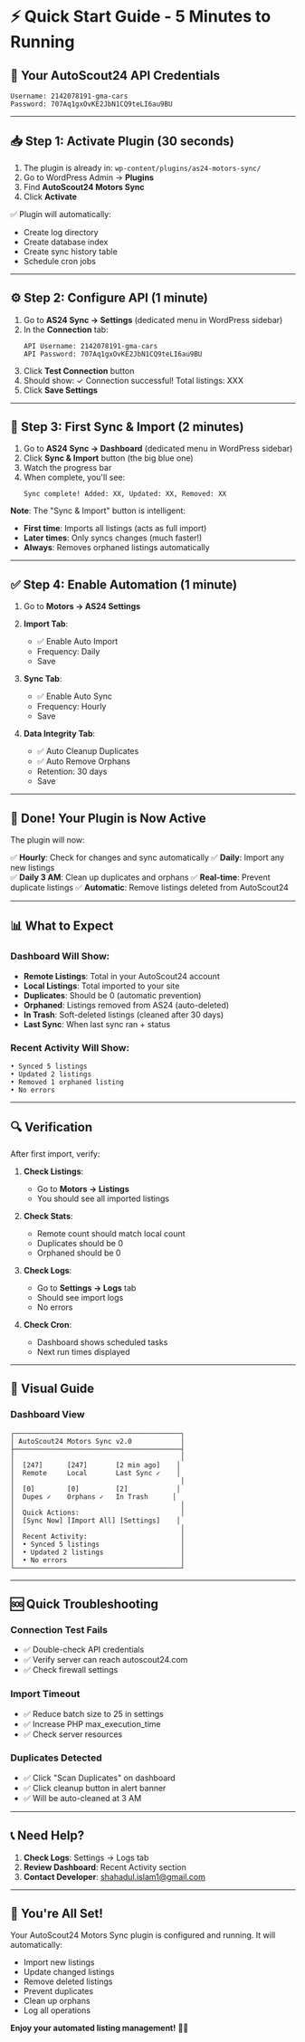# ⚡ Quick Start Guide - 5 Minutes to Running

## 🎯 Your AutoScout24 API Credentials

```
Username: 2142078191-gma-cars
Password: 707Aq1gxOvKE2JbN1CQ9teLI6au9BU
```

---

## 📥 Step 1: Activate Plugin (30 seconds)

1. The plugin is already in: `wp-content/plugins/as24-motors-sync/`
2. Go to WordPress Admin → **Plugins**
3. Find **AutoScout24 Motors Sync**
4. Click **Activate**

✅ Plugin will automatically:
- Create log directory
- Create database index
- Create sync history table
- Schedule cron jobs

---

## ⚙️ Step 2: Configure API (1 minute)

1. Go to **AS24 Sync → Settings** (dedicated menu in WordPress sidebar)
2. In the **Connection** tab:
   ```
   API Username: 2142078191-gma-cars
   API Password: 707Aq1gxOvKE2JbN1CQ9teLI6au9BU
   ```
3. Click **Test Connection** button
4. Should show: ✓ Connection successful! Total listings: XXX
5. Click **Save Settings**

---

## 🚀 Step 3: First Sync & Import (2 minutes)

1. Go to **AS24 Sync → Dashboard** (dedicated menu in WordPress sidebar)
2. Click **Sync & Import** button (the big blue one)
3. Watch the progress bar
4. When complete, you'll see:
   ```
   Sync complete! Added: XX, Updated: XX, Removed: XX
   ```

**Note**: The "Sync & Import" button is intelligent:
- **First time**: Imports all listings (acts as full import)
- **Later times**: Only syncs changes (much faster!)
- **Always**: Removes orphaned listings automatically

---

## ✅ Step 4: Enable Automation (1 minute)

1. Go to **Motors → AS24 Settings**

2. **Import Tab**:
   - ✅ Enable Auto Import
   - Frequency: Daily
   - Save

3. **Sync Tab**:
   - ✅ Enable Auto Sync
   - Frequency: Hourly
   - Save

4. **Data Integrity Tab**:
   - ✅ Auto Cleanup Duplicates
   - ✅ Auto Remove Orphans
   - Retention: 30 days
   - Save

---

## 🎉 Done! Your Plugin is Now Active

The plugin will now:

✅ **Hourly**: Check for changes and sync automatically
✅ **Daily**: Import any new listings  
✅ **Daily 3 AM**: Clean up duplicates and orphans
✅ **Real-time**: Prevent duplicate listings
✅ **Automatic**: Remove listings deleted from AutoScout24

---

## 📊 What to Expect

### Dashboard Will Show:
- **Remote Listings**: Total in your AutoScout24 account
- **Local Listings**: Total imported to your site
- **Duplicates**: Should be 0 (automatic prevention)
- **Orphaned**: Listings removed from AS24 (auto-deleted)
- **In Trash**: Soft-deleted listings (cleaned after 30 days)
- **Last Sync**: When last sync ran + status

### Recent Activity Will Show:
```
• Synced 5 listings
• Updated 2 listings
• Removed 1 orphaned listing
• No errors
```

---

## 🔍 Verification

After first import, verify:

1. **Check Listings**: 
   - Go to **Motors → Listings**
   - You should see all imported listings

2. **Check Stats**:
   - Remote count should match local count
   - Duplicates should be 0
   - Orphaned should be 0

3. **Check Logs**:
   - Go to **Settings → Logs** tab
   - Should see import logs
   - No errors

4. **Check Cron**:
   - Dashboard shows scheduled tasks
   - Next run times displayed

---

## 🎨 Visual Guide

### Dashboard View
```
┌─────────────────────────────────────────┐
│ AutoScout24 Motors Sync v2.0            │
├─────────────────────────────────────────┤
│                                         │
│  [247]      [247]       [2 min ago]    │
│  Remote     Local       Last Sync ✓    │
│                                         │
│  [0]        [0]         [2]            │
│  Dupes ✓    Orphans ✓   In Trash      │
│                                         │
│  Quick Actions:                         │
│  [Sync Now] [Import All] [Settings]    │
│                                         │
│  Recent Activity:                       │
│  • Synced 5 listings                    │
│  • Updated 2 listings                   │
│  • No errors                            │
└─────────────────────────────────────────┘
```

---

## 🆘 Quick Troubleshooting

### Connection Test Fails
- ✅ Double-check API credentials
- ✅ Verify server can reach autoscout24.com
- ✅ Check firewall settings

### Import Timeout
- ✅ Reduce batch size to 25 in settings
- ✅ Increase PHP max_execution_time
- ✅ Check server resources

### Duplicates Detected
- ✅ Click "Scan Duplicates" on dashboard
- ✅ Click cleanup button in alert banner
- ✅ Will be auto-cleaned at 3 AM

---

## 📞 Need Help?

1. **Check Logs**: Settings → Logs tab
2. **Review Dashboard**: Recent Activity section
3. **Contact Developer**: shahadul.islam1@gmail.com

---

## 🎊 You're All Set!

Your AutoScout24 Motors Sync plugin is configured and running. It will automatically:

- Import new listings
- Update changed listings
- Remove deleted listings
- Prevent duplicates
- Clean up orphans
- Log all operations

**Enjoy your automated listing management!** 🚗✨

